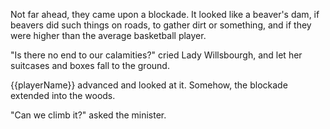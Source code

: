 Not far ahead, they came upon a blockade. It looked like a beaver's dam, if beavers did such things on roads, to gather dirt or something, and if they were higher than the average basketball player.

"Is there no end to our calamities?" cried Lady Willsbourgh, and let her suitcases and boxes fall to the ground.

{{playerName}} advanced and looked at it. Somehow, the blockade extended into the woods.

"Can we climb it?" asked the minister.
